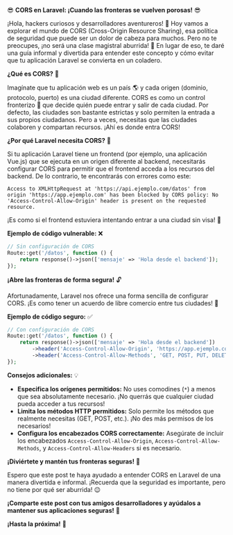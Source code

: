 😎 **CORS en Laravel: ¡Cuando las fronteras se vuelven porosas!** 😎

¡Hola, hackers curiosos y desarrolladores aventureros! 👋 Hoy vamos a explorar el mundo de CORS (Cross-Origin Resource Sharing), esa política de seguridad que puede ser un dolor de cabeza para muchos. Pero no te preocupes, ¡no será una clase magistral aburrida! 🥱 En lugar de eso, te daré una guía informal y divertida para entender este concepto y cómo evitar que tu aplicación Laravel se convierta en un coladero.

**¿Qué es CORS?** 🤔

Imagínate que tu aplicación web es un país 🌎 y cada origen (dominio, protocolo, puerto) es una ciudad diferente. CORS es como un control fronterizo 🛂 que decide quién puede entrar y salir de cada ciudad. Por defecto, las ciudades son bastante estrictas y solo permiten la entrada a sus propios ciudadanos. Pero a veces, necesitas que las ciudades colaboren y compartan recursos. ¡Ahí es donde entra CORS!

**¿Por qué Laravel necesita CORS?** 🤨

Si tu aplicación Laravel tiene un frontend (por ejemplo, una aplicación Vue.js) que se ejecuta en un origen diferente al backend, necesitarás configurar CORS para permitir que el frontend acceda a los recursos del backend. De lo contrario, te encontrarás con errores como este:

```
Access to XMLHttpRequest at 'https://api.ejemplo.com/datos' from origin 'https://app.ejemplo.com' has been blocked by CORS policy: No 'Access-Control-Allow-Origin' header is present on the requested resource.
```

¡Es como si el frontend estuviera intentando entrar a una ciudad sin visa! 🚫

**Ejemplo de código vulnerable:** ❌

```php
// Sin configuración de CORS
Route::get('/datos', function () {
    return response()->json(['mensaje' => 'Hola desde el backend']);
});
```

**¡Abre las fronteras de forma segura!** 🔓

Afortunadamente, Laravel nos ofrece una forma sencilla de configurar CORS. ¡Es como tener un acuerdo de libre comercio entre tus ciudades! 🤝

**Ejemplo de código seguro:** ✅

```php
// Con configuración de CORS
Route::get('/datos', function () {
    return response()->json(['mensaje' => 'Hola desde el backend'])
        ->header('Access-Control-Allow-Origin', 'https://app.ejemplo.com') // Permite el origen específico
        ->header('Access-Control-Allow-Methods', 'GET, POST, PUT, DELETE, OPTIONS'); // Permite los métodos necesarios
});
```

**Consejos adicionales:** 💡

* **Especifica los orígenes permitidos:** No uses comodines (`*`) a menos que sea absolutamente necesario. ¡No querrás que cualquier ciudad pueda acceder a tus recursos!
* **Limita los métodos HTTP permitidos:** Solo permite los métodos que realmente necesitas (GET, POST, etc.). ¡No des más permisos de los necesarios!
* **Configura los encabezados CORS correctamente:** Asegúrate de incluir los encabezados `Access-Control-Allow-Origin`, `Access-Control-Allow-Methods`, y `Access-Control-Allow-Headers` si es necesario.

**¡Diviértete y mantén tus fronteras seguras!** 🥳

Espero que este post te haya ayudado a entender CORS en Laravel de una manera divertida e informal. ¡Recuerda que la seguridad es importante, pero no tiene por qué ser aburrida! 😉

**¡Comparte este post con tus amigos desarrolladores y ayúdalos a mantener sus aplicaciones seguras!** 📢

**¡Hasta la próxima!** 👋
